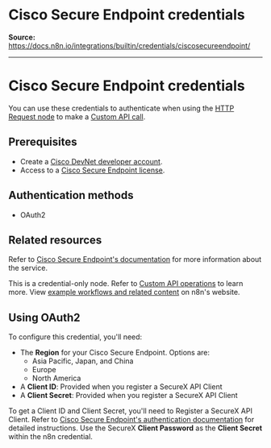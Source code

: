 # Cisco Secure Endpoint credentials

**Source:** https://docs.n8n.io/integrations/builtin/credentials/ciscosecureendpoint/

---

# Cisco Secure Endpoint credentials

You can use these credentials to authenticate when using the [HTTP Request node](../../core-nodes/n8n-nodes-base.httprequest/) to make a [Custom API call](../../../custom-operations/).

## Prerequisites

- Create a [Cisco DevNet developer account](https://developer.cisco.com).
- Access to a [Cisco Secure Endpoint license](https://www.cisco.com/site/us/en/products/security/endpoint-security/secure-endpoint/index.html).

## Authentication methods

- OAuth2

## Related resources

Refer to [Cisco Secure Endpoint's documentation](https://developer.cisco.com/docs/secure-endpoint/introduction/) for more information about the service.

This is a credential-only node. Refer to [Custom API operations](../../../custom-operations/) to learn more. View [example workflows and related content](https://n8n.io/integrations/cisco-secure-endpoint/) on n8n's website.

## Using OAuth2

To configure this credential, you'll need:

- The **Region** for your Cisco Secure Endpoint. Options are:
  - Asia Pacific, Japan, and China
  - Europe
  - North America
- A **Client ID**: Provided when you register a SecureX API Client
- A **Client Secret**: Provided when you register a SecureX API Client

To get a Client ID and Client Secret, you'll need to Register a SecureX API Client. Refer to [Cisco Secure Endpoint's authentication documentation](https://developer.cisco.com/docs/secure-endpoint/authentication/#authentication) for detailed instructions. Use the SecureX **Client Password** as the **Client Secret** within the n8n credential.

